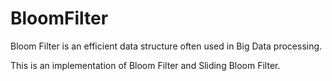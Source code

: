 # BloomFilter

Bloom Filter is an efficient data structure often used in Big Data processing.

This is an implementation of Bloom Filter and Sliding Bloom Filter.
